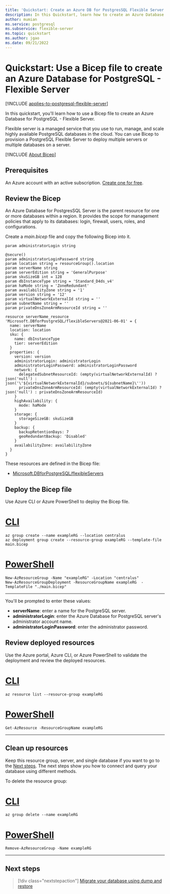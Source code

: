 ```yaml
---
title: 'Quickstart: Create an Azure DB for PostgresSQL Flexible Server - Bicep'
description: In this Quickstart, learn how to create an Azure Database for PostgresSQL Flexible server using Bicep.
author: mumian
ms.service: postgresql
ms.subservice: flexible-server
ms.topic: quickstart
ms.author: jgao
ms.date: 09/21/2022
---
```


# Quickstart: Use a Bicep file to create an Azure Database for PostgreSQL - Flexible Server

[!INCLUDE [applies-to-postgresql-flexible-server](../includes/applies-to-postgresql-flexible-server.md)]

In this quickstart, you'll learn how to use a Bicep file to create an Azure Database for PostgreSQL - Flexible Server.

Flexible server is a managed service that you use to run, manage, and scale highly available PostgreSQL databases in the cloud. You can use Bicep to provision a PostgreSQL Flexible Server to deploy multiple servers or multiple databases on a server.

[!INCLUDE [About Bicep](../../../includes/resource-manager-quickstart-bicep-introduction.md)]

## Prerequisites

An Azure account with an active subscription. [Create one for free](https://azure.microsoft.com/free/).

## Review the Bicep

An Azure Database for PostgresSQL Server is the parent resource for one or more databases within a region. It provides the scope for management policies that apply to its databases: login, firewall, users, roles, and configurations.

Create a _main.bicep_ file and copy the following Bicep into it.

```bicep
param administratorLogin string

@secure()
param administratorLoginPassword string
param location string = resourceGroup().location
param serverName string
param serverEdition string = 'GeneralPurpose'
param skuSizeGB int = 128
param dbInstanceType string = 'Standard_D4ds_v4'
param haMode string = 'ZoneRedundant'
param availabilityZone string = '1'
param version string = '12'
param virtualNetworkExternalId string = ''
param subnetName string = ''
param privateDnsZoneArmResourceId string = ''

resource serverName_resource 'Microsoft.DBforPostgreSQL/flexibleServers@2021-06-01' = {
  name: serverName
  location: location
  sku: {
    name: dbInstanceType
    tier: serverEdition
  }
  properties: {
    version: version
    administratorLogin: administratorLogin
    administratorLoginPassword: administratorLoginPassword
    network: {
      delegatedSubnetResourceId: (empty(virtualNetworkExternalId) ? json('null') : json('\'${virtualNetworkExternalId}/subnets/${subnetName}\''))
      privateDnsZoneArmResourceId: (empty(virtualNetworkExternalId) ? json('null') : privateDnsZoneArmResourceId)
    }
    highAvailability: {
      mode: haMode
    }
    storage: {
      storageSizeGB: skuSizeGB
    }
    backup: {
      backupRetentionDays: 7
      geoRedundantBackup: 'Disabled'
    }
    availabilityZone: availabilityZone
  }
}
```

These resources are defined in the Bicep file:

- [Microsoft.DBforPostgreSQL/flexibleServers](/azure/templates/microsoft.dbforpostgresql/flexibleservers?tabs=bicep)

## Deploy the Bicep file

Use Azure CLI or Azure PowerShell to deploy the Bicep file.

# [CLI](#tab/CLI)

```azurecli
az group create --name exampleRG --location centralus
az deployment group create --resource-group exampleRG --template-file main.bicep
```

# [PowerShell](#tab/PowerShell)

```azurepowershell
New-AzResourceGroup -Name "exampleRG" -Location "centralus"
New-AzResourceGroupDeployment -ResourceGroupName exampleRG  -TemplateFile "./main.bicep"
```

---

You'll be prompted to enter these values:

- **serverName**: enter a name for the PostgreSQL server.
- **administratorLogin**: enter the Azure Database for PostgreSQL server's administrator account name.
- **administratorLoginPassword**: enter the administrator password.

## Review deployed resources

Use the Azure portal, Azure CLI, or Azure PowerShell to validate the deployment and review the deployed resources.

# [CLI](#tab/CLI)

```azurecli
az resource list --resource-group exampleRG
```

# [PowerShell](#tab/PowerShell)

```azurepowershell
Get-AzResource -ResourceGroupName exampleRG
```

---

## Clean up resources

Keep this resource group, server, and single database if you want to go to the [Next steps](#next-steps). The next steps show you how to connect and query your database using different methods.

To delete the resource group:

# [CLI](#tab/CLI)

```azurecli
az group delete --name exampleRG
```

# [PowerShell](#tab/PowerShell)

```azurepowershell
Remove-AzResourceGroup -Name exampleRG
```

---

## Next steps

> [!div class="nextstepaction"]
> [Migrate your database using dump and restore](../howto-migrate-using-dump-and-restore.md)

